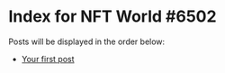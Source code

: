 # Index for NFT World #6502
Posts will be displayed in the order below:

- [Your first post](./001-first.md)

